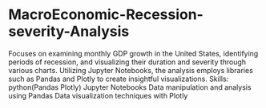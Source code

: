 # MacroEconomic-Recession-severity-Analysis
Focuses on examining monthly GDP growth in the United States, identifying periods of recession, and visualizing their duration and severity through various charts. Utilizing Jupyter Notebooks, the analysis employs libraries such as Pandas and Plotly to create insightful visualizations.
Skills:
python(Pandas Plotly)
Jupyter Notebooks
Data manipulation and analysis using Pandas
Data visualization techniques with Plotly 
